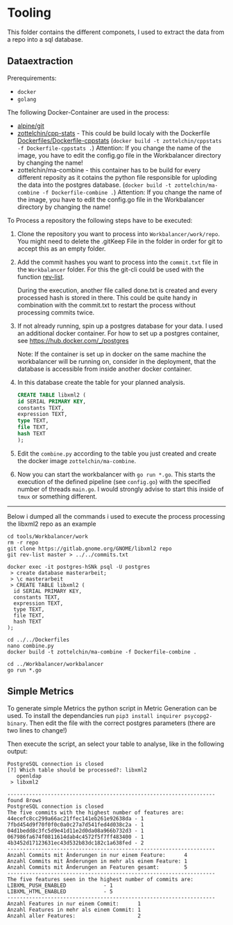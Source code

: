 # Tooling

This folder contains the different componets, I used to extract the data from a repo into a sql database.

## Dataextraction

Prerequirements:
- `docker`
- `golang`

The following Docker-Container are used in the process:
- [alpine/git](https://hub.docker.com/r/alpine/git)
- [zottelchin/cpp-stats](https://hub.docker.com/r/zottelchin/cppstats) - This could be build localy with the Dockerfile [Dockerfiles/Dockerfile-cppstats](Dockerfiles/Dockerfile-cppstats) (`docker build -t zottelchin/cppstats -f Dockerfile-cppstats .`) Attention: If you change the name of the image, you have to edit the config.go file in the Workbalancer directory by changing the name!
- zottelchin/ma-combine - this container has to be build for every different reposity as it cotains the python file responsible for uploding the data into the postgres database. 
  (`docker build -t zottelchin/ma-combine -f Dockerfile-combine .`) Attention: If you change the name of the image, you have to edit the config.go file in the Workbalancer directory by changing the name!

To Process a repository the following steps have to be executed:

1. Clone the repository you want to process into `Workbalancer/work/repo`. You might need to delete the .gitKeep File in the folder in order for git to accept this as an empty folder.
2. Add the commit hashes you want to process into the `commit.txt` file in the `Workbalancer` folder. For this the git-cli could be used with the function [rev-list](https://git-scm.com/docs/git-rev-list). 
   
    During the execution, another file called done.txt is created and every processed hash is stored in there. This could be quite handy in combination with the commit.txt to restart the process without processing commits twice.

3. If not already running, spin up a postgres database for your data. I used an additional docker container. For how to set up a postgres container, see https://hub.docker.com/_/postgres
   
   Note: If the container is set up in docker on the same machine the workbalancer will be running on, consider in the deployment, that the database is accessible from inside another docker container.
4. In this database create the table for your planned analysis. 
    ```sql
    CREATE TABLE libxml2 (
    id SERIAL PRIMARY KEY,
    constants TEXT,
    expression TEXT,
    type TEXT,
    file TEXT,
    hash TEXT
    );
    ```
5. Edit the `combine.py` according to the table you just created and create the docker image `zottelchin/ma-combine`. 

6. Now you can start the workbalancer with `go run *.go`.
    This starts the execution of the defined pipeline (see `config.go`) with the specified number of threads `main.go`.
    I would strongly advise to start this inside of `tmux` or something different. 

   

-----
Below i dumped all the commands i used to execute the process processing the libxml2 repo as an example

```
cd tools/Workbalancer/work
rm -r repo
git clone https://gitlab.gnome.org/GNOME/libxml2 repo
git rev-list master > ../../commits.txt

docker exec -it postgres-hSNk psql -U postgres
 > create database masterarbeit;
 > \c masterarbeit
 > CREATE TABLE libxml2 (
  id SERIAL PRIMARY KEY,
  constants TEXT,
  expression TEXT,
  type TEXT,
  file TEXT,
  hash TEXT
);

cd ../../Dockerfiles
nano combine.py
docker build -t zottelchin/ma-combine -f Dockerfile-combine .

cd ../Workbalancer/workbalancer
go run *.go
```

## Simple Metrics
To generate simple Metrics the python script in Metric Generation can be used. To install the dependancies run `pip3 install inquirer psycopg2-binary`. Then edit the file with the correct postgres parameters (there are two lines to change!)

Then execute the script, an select your table to analyse, like in the following output:

```
PostgreSQL connection is closed
[?] Which table should be processed?: libxml2
   openldap
 > libxml2

-------------------------------------------------------------------
found 8rows
PostgreSQL connection is closed
The five commits with the highest number of features are:
44ecefc8cc299a66ac21ffec141eb261e92638da - 1
7fbd454d9f70f0f0c0a0c27a7d541fed4d038c2a - 1
04d1bedd8c3fc5d9e41d11e2d0da08a966b732d3 - 1
067986fa674f0811614dab4c4572f5f7ff483400 - 1
4b3452d17123631ec43d532b83dc182c1a638fed - 2
-------------------------------------------------------------------
Anzahl Commits mit Änderungen in nur einem Feature:      4
Anzahl Commits mit Änderungen in mehr als einem Feature: 1
Anzahl Commits mit Änderungen an Featuren gesamt:        5
-------------------------------------------------------------------
The five features seen in the highest number of commits are:
LIBXML_PUSH_ENABLED            - 1
LIBXML_HTML_ENABLED            - 5
-------------------------------------------------------------------
Anzahl Features in nur einem Commit:      1
Anzahl Features in mehr als einem Commit: 1
Anzahl aller Features:                    2

```
